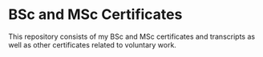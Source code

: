 # BSc and MSc Certificates
This repository consists of my BSc and MSc certificates and transcripts as well as other certificates related to voluntary work.
